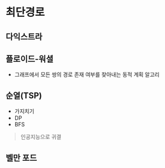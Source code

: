 # 최단경로

## 다익스트라

## 플로이드-워셜

* 그래프에서 모든 쌍의 경로 존재 여부를 찾아내는 동적 계획 알고리

## 순열(TSP)

* 가지치기
* DP
* BFS

> 인공지능으로 귀결

## 벨만 포드

